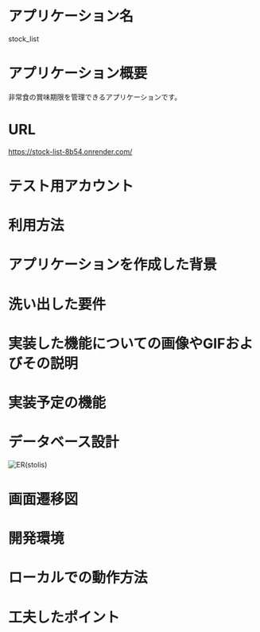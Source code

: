 # アプリケーション名
stock_list

# アプリケーション概要
非常食の賞味期限を管理できるアプリケーションです。

# URL
https://stock-list-8b54.onrender.com/

# テスト用アカウント

# 利用方法

# アプリケーションを作成した背景

# 洗い出した要件

# 実装した機能についての画像やGIFおよびその説明

# 実装予定の機能

# データベース設計
![ER(stolis)](https://github.com/1682123/stock_list/assets/129637236/13623f1c-ce00-4e7d-a91c-d983a677a7f0)

# 画面遷移図

# 開発環境

# ローカルでの動作方法

# 工夫したポイント
